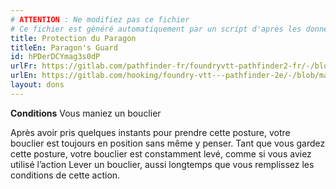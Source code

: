 ```yaml
---
# ATTENTION : Ne modifiez pas ce fichier
# Ce fichier est généré automatiquement par un script d'après les données du module Foundry VTT officiel et de sa traduction
title: Protection du Paragon
titleEn: Paragon's Guard
id: hPDerDCYmag3s0dP
urlFr: https://gitlab.com/pathfinder-fr/foundryvtt-pathfinder2-fr/-/blob/master/data/feats/hPDerDCYmag3s0dP.htm
urlEn: https://gitlab.com/hooking/foundry-vtt---pathfinder-2e/-/blob/master/packs/data/feats.db/paragon-s-guard.json
layout: dons
---
```

**Conditions** Vous maniez un bouclier

Après avoir pris quelques instants pour prendre cette posture, votre bouclier est toujours en position sans même y penser. Tant que vous gardez cette posture, votre bouclier est constamment levé, comme si vous aviez utilisé l’action Lever un bouclier, aussi longtemps que vous remplissez les conditions de cette action.
